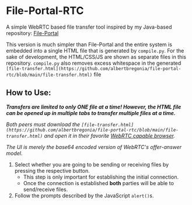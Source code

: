 # File-Portal-RTC
A simple WebRTC based file transfer tool inspired by my Java-based repository: [File-Portal](https://github.com/albertbregonia/file-portal)

This version is much simpler than File-Portal and the entire system is embedded into a single HTML file that is generated by `compile.py`. For the sake of development, the HTML/CSS/JS are shown as separate files in this repository. `compile.py` also removes excess whitespace in the generated `[file-transfer.html](https://github.com/albertbregonia/file-portal-rtc/blob/main/file-transfer.html)` file

## How to Use:
***Transfers are limited to only ONE file at a time! However, the HTML file can be opened up in multiple tabs to transfer multiple files at a time.***

*Both peers must download the `[file-transfer.html](https://github.com/albertbregonia/file-portal-rtc/blob/main/file-transfer.html)` and open it in their favorite [WebRTC capable browser](https://caniuse.com/?search=webrtc).*

*The UI is merely the base64 encoded version of WebRTC's offer-answer model.*

1. Select whether you are going to be sending or receiving files by pressing the respective button.
    - This step is only important for establishing the initial connection.
    - Once the connection is established **both** parties will be able to send/receive files.
2. Follow the prompts described by the JavaScript `alert()`s.
